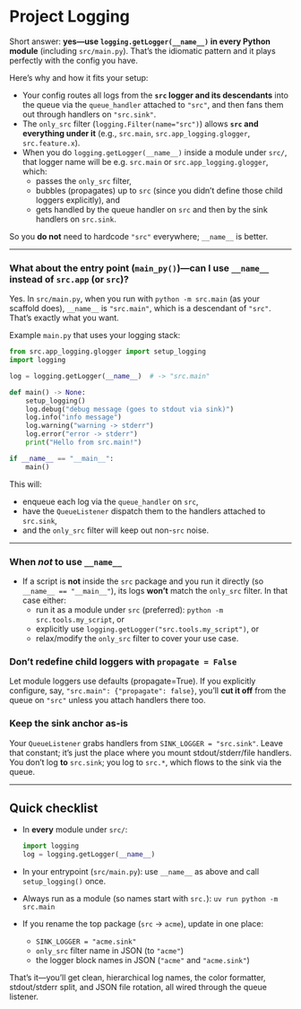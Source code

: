 # Project Logging

Short answer: **yes—use `logging.getLogger(__name__)` in every Python module** (including `src/main.py`). That’s the idiomatic pattern and it plays perfectly with the config you have.

Here’s why and how it fits your setup:

- Your config routes all logs from the **`src` logger and its descendants** into the queue via the `queue_handler` attached to `"src"`, and then fans them out through handlers on `"src.sink"`.
- The `only_src` filter (`logging.Filter(name="src")`) allows **`src` and everything under it** (e.g., `src.main`, `src.app_logging.glogger`, `src.feature.x`).
- When you do `logging.getLogger(__name__)` inside a module under `src/`, that logger name will be e.g. `src.main` or `src.app_logging.glogger`, which:
  - passes the `only_src` filter,
  - bubbles (propagates) up to `src` (since you didn’t define those child loggers explicitly), and
  - gets handled by the queue handler on `src` and then by the sink handlers on `src.sink`.

So you **do not** need to hardcode `"src"` everywhere; `__name__` is better.

---

### What about the entry point (`main_py()`)—can I use `__name__` instead of `src.app` (or `src`)?

Yes. In `src/main.py`, when you run with `python -m src.main` (as your scaffold does), `__name__` is `"src.main"`, which is a descendant of `"src"`. That’s exactly what you want.

Example `main.py` that uses your logging stack:

```python
from src.app_logging.glogger import setup_logging
import logging

log = logging.getLogger(__name__)  # -> "src.main"

def main() -> None:
    setup_logging()
    log.debug("debug message (goes to stdout via sink)")
    log.info("info message")
    log.warning("warning -> stderr")
    log.error("error -> stderr")
    print("Hello from src.main!")

if __name__ == "__main__":
    main()
```

This will:

- enqueue each log via the `queue_handler` on `src`,
- have the `QueueListener` dispatch them to the handlers attached to `src.sink`,
- and the `only_src` filter will keep out non-`src` noise.

---

### When _not_ to use `__name__`

- If a script is **not** inside the `src` package and you run it directly (so `__name__ == "__main__"`), its logs **won’t** match the `only_src` filter. In that case either:
  - run it as a module under `src` (preferred): `python -m src.tools.my_script`, or
  - explicitly use `logging.getLogger("src.tools.my_script")`, or
  - relax/modify the `only_src` filter to cover your use case.

### Don’t redefine child loggers with `propagate = False`

Let module loggers use defaults (propagate=True). If you explicitly configure, say, `"src.main": {"propagate": false}`, you’ll **cut it off** from the queue on `"src"` unless you attach handlers there too.

### Keep the sink anchor as-is

Your `QueueListener` grabs handlers from `SINK_LOGGER = "src.sink"`. Leave that constant; it’s just the place where you mount stdout/stderr/file handlers. You don’t log **to** `src.sink`; you log to `src.*`, which flows to the sink via the queue.

---

## Quick checklist

- In **every** module under `src/`:

  ```python
  import logging
  log = logging.getLogger(__name__)
  ```

- In your entrypoint (`src/main.py`): use `__name__` as above and call `setup_logging()` once.
- Always run as a module (so names start with `src.`):
  `uv run python -m src.main`
- If you rename the top package (`src` → `acme`), update in one place:
  - `SINK_LOGGER = "acme.sink"`
  - `only_src` filter name in JSON (to `"acme"`)
  - the logger block names in JSON (`"acme"` and `"acme.sink"`)

That’s it—you’ll get clean, hierarchical log names, the color formatter, stdout/stderr split, and JSON file rotation, all wired through the queue listener.
